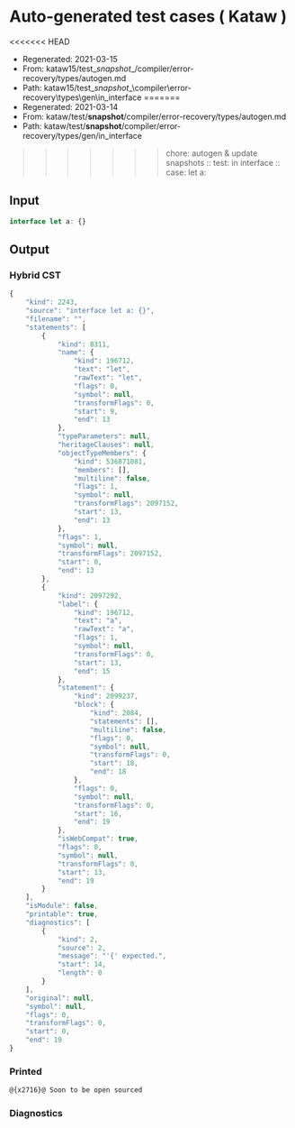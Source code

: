 # Auto-generated test cases ( Kataw )
<<<<<<< HEAD
- Regenerated: 2021-03-15
- From: kataw15/test\__snapshot__/compiler/error-recovery/types/autogen.md
- Path: kataw15/test\__snapshot__\compiler\error-recovery\types\gen\in_interface
=======
- Regenerated: 2021-03-14
- From: kataw/test/__snapshot__/compiler/error-recovery/types/autogen.md
- Path: kataw/test/__snapshot__/compiler/error-recovery/types/gen/in_interface
>>>>>>> chore: autogen & update snapshots
> :: test: in interface
> :: case: let a:
## Input

`````js
interface let a: {}
`````

## Output

### Hybrid CST

```javascript
{
    "kind": 2243,
    "source": "interface let a: {}",
    "filename": "",
    "statements": [
        {
            "kind": 8311,
            "name": {
                "kind": 196712,
                "text": "let",
                "rawText": "let",
                "flags": 0,
                "symbol": null,
                "transformFlags": 0,
                "start": 9,
                "end": 13
            },
            "typeParameters": null,
            "heritageClauses": null,
            "objectTypeMembers": {
                "kind": 536871081,
                "members": [],
                "multiline": false,
                "flags": 1,
                "symbol": null,
                "transformFlags": 2097152,
                "start": 13,
                "end": 13
            },
            "flags": 1,
            "symbol": null,
            "transformFlags": 2097152,
            "start": 0,
            "end": 13
        },
        {
            "kind": 2097292,
            "label": {
                "kind": 196712,
                "text": "a",
                "rawText": "a",
                "flags": 1,
                "symbol": null,
                "transformFlags": 0,
                "start": 13,
                "end": 15
            },
            "statement": {
                "kind": 2099237,
                "block": {
                    "kind": 2084,
                    "statements": [],
                    "multiline": false,
                    "flags": 0,
                    "symbol": null,
                    "transformFlags": 0,
                    "start": 18,
                    "end": 18
                },
                "flags": 0,
                "symbol": null,
                "transformFlags": 0,
                "start": 16,
                "end": 19
            },
            "isWebCompat": true,
            "flags": 0,
            "symbol": null,
            "transformFlags": 0,
            "start": 13,
            "end": 19
        }
    ],
    "isModule": false,
    "printable": true,
    "diagnostics": [
        {
            "kind": 2,
            "source": 2,
            "message": "'{' expected.",
            "start": 14,
            "length": 0
        }
    ],
    "original": null,
    "symbol": null,
    "flags": 0,
    "transformFlags": 0,
    "start": 0,
    "end": 19
}
```

### Printed

```javascript
@{x2716}@ Soon to be open sourced
```

### Diagnostics

```javascript

```


